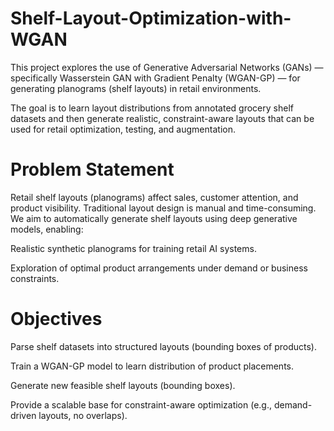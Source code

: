 # Shelf-Layout-Optimization-with-WGAN
This project explores the use of Generative Adversarial Networks (GANs) — specifically Wasserstein GAN with Gradient Penalty (WGAN-GP) — for generating planograms (shelf layouts) in retail environments.

The goal is to learn layout distributions from annotated grocery shelf datasets and then generate realistic, constraint-aware layouts that can be used for retail optimization, testing, and augmentation.

# Problem Statement

Retail shelf layouts (planograms) affect sales, customer attention, and product visibility. Traditional layout design is manual and time-consuming.
We aim to automatically generate shelf layouts using deep generative models, enabling:

Realistic synthetic planograms for training retail AI systems.

Exploration of optimal product arrangements under demand or business constraints.

# Objectives

Parse shelf datasets into structured layouts (bounding boxes of products).

Train a WGAN-GP model to learn distribution of product placements.

Generate new feasible shelf layouts (bounding boxes).

Provide a scalable base for constraint-aware optimization (e.g., demand-driven layouts, no overlaps).
